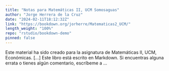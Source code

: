 ```yaml
---
title: "Notas para Matemáticas II, UCM Somosaguas"
author: "Jorge Herrera de la Cruz"
date: "2024-02-11T18:12:32Z"
link: "https://bookdown.org/jorherre/Matematicas2_UCM/"
length_weight: "100%"
repo: "rstudio/bookdown-demo"
pinned: false
---
```


Este material ha sido creado para la asignatura de Matemáticas II, UCM, Económicas. [...] Este libro está escrito en Markdown. Si encuentras alguna errata o tienes algún comentario, escríbeme a ...
